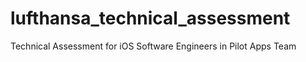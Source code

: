 # lufthansa_technical_assessment
Technical Assessment for iOS Software Engineers in Pilot Apps Team
